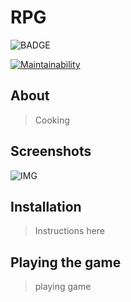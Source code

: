 # RPG
![BADGE](https://github.com/Honeypot-Studios/rpg/actions/workflows/c-cpp.yml/badge.svg)

[![Maintainability](https://api.codeclimate.com/v1/badges/48cf0db3cbabbbb42488/maintainability)](https://codeclimate.com/repos/64822cbf5965111e27ae7171/maintainability)

## About
  > Cooking

## Screenshots
![IMG](https://www.freecodecamp.org/news/content/images/2022/09/jonatan-pie-3l3RwQdHRHg-unsplash.jpg)


## Installation
  > Instructions here

## Playing the game
  > playing game

